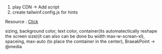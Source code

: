 1. play CDN -> Add script
2. create tailwinf.config.js for hints

Resource : [Click](https://github.com/ProgrammingHero1/tea-house-resources)


sizing,
background color, 
text color, 
container(its automatectically reshape the screen size)(it can also can be done bu width max-w-screan-xl), 
spaceing, 
max-auto (to place the comtainer in the center),
BraeakPoint -> @media 